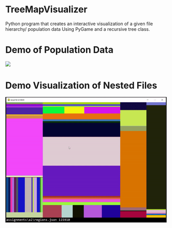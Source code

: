 # TreeMapVisualizer
Python program that creates an interactive visualization of a given file hierarchy/ population data Using PyGame and a recursive tree class.

# Demo of Population Data 
![](https://github.com/SamirGhias/TreeMapVisualizer/blob/main/population%20gif.gif)

# Demo Visualization of Nested Files
![](https://github.com/SamirGhias/TreeMapVisualizer/blob/main/Assignments%20Folder%20demo.gif)
